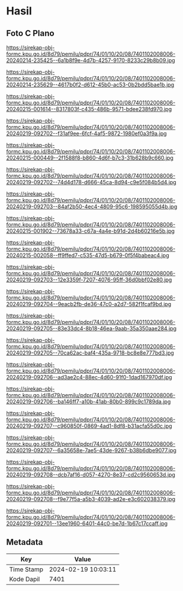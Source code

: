 # Hasil

## Foto C Plano

https://sirekap-obj-formc.kpu.go.id/8d79/pemilu/pdpr/74/01/10/20/08/7401102008006-20240214-235425--6a1b8f9e-4d7b-4257-9170-8233c29b8b09.jpg

https://sirekap-obj-formc.kpu.go.id/8d79/pemilu/pdpr/74/01/10/20/08/7401102008006-20240214-235629--4617b0f2-d612-45b0-ac53-0b2bdd5bae1b.jpg

https://sirekap-obj-formc.kpu.go.id/8d79/pemilu/pdpr/74/01/10/20/08/7401102008006-20240215-001614--8317803f-c435-486b-9571-bdee238fd970.jpg

https://sirekap-obj-formc.kpu.go.id/8d79/pemilu/pdpr/74/01/10/20/08/7401102008006-20240219-092702--f31af9ee-6fcf-4af5-9872-1980ef0a3f9a.jpg

https://sirekap-obj-formc.kpu.go.id/8d79/pemilu/pdpr/74/01/10/20/08/7401102008006-20240215-000449--2f1588f8-b860-4d6f-b7c3-31b628b9c660.jpg

https://sirekap-obj-formc.kpu.go.id/8d79/pemilu/pdpr/74/01/10/20/08/7401102008006-20240219-092702--74d4d178-d666-45ca-8d94-c9e5f084b5d4.jpg

https://sirekap-obj-formc.kpu.go.id/8d79/pemilu/pdpr/74/01/10/20/08/7401102008006-20240219-092703--84af2b50-4ec4-4809-95c6-198595055d4b.jpg

https://sirekap-obj-formc.kpu.go.id/8d79/pemilu/pdpr/74/01/10/20/08/7401102008006-20240215-001902--73678a33-c67a-4a4e-b91d-2d4b60216e5b.jpg

https://sirekap-obj-formc.kpu.go.id/8d79/pemilu/pdpr/74/01/10/20/08/7401102008006-20240215-002058--ff9ffed7-c535-47d5-b679-0f5f4babeac4.jpg

https://sirekap-obj-formc.kpu.go.id/8d79/pemilu/pdpr/74/01/10/20/08/7401102008006-20240219-092703--12e3359f-7207-4076-95ff-36d0bbf02e80.jpg

https://sirekap-obj-formc.kpu.go.id/8d79/pemilu/pdpr/74/01/10/20/08/7401102008006-20240219-092704--9eacb2fb-de36-47c0-a2d7-582f1fcaf9bd.jpg

https://sirekap-obj-formc.kpu.go.id/8d79/pemilu/pdpr/74/01/10/20/08/7401102008006-20240219-092705--83e33dc4-8b18-46ea-9aab-35a350aae284.jpg

https://sirekap-obj-formc.kpu.go.id/8d79/pemilu/pdpr/74/01/10/20/08/7401102008006-20240219-092705--70ca62ac-baf4-435a-9718-bc8e8e777bd3.jpg

https://sirekap-obj-formc.kpu.go.id/8d79/pemilu/pdpr/74/01/10/20/08/7401102008006-20240219-092706--ad3ae2c4-88ec-4d60-91f0-1dad167970df.jpg

https://sirekap-obj-formc.kpu.go.id/8d79/pemilu/pdpr/74/01/10/20/08/7401102008006-20240219-092706--ba146ff7-a10b-41ab-80b0-899c9c1789da.jpg

https://sirekap-obj-formc.kpu.go.id/8d79/pemilu/pdpr/74/01/10/20/08/7401102008006-20240219-092707--c960850f-0869-4ad1-8df8-b31acfa55d0c.jpg

https://sirekap-obj-formc.kpu.go.id/8d79/pemilu/pdpr/74/01/10/20/08/7401102008006-20240219-092707--6a35658e-7ae5-43de-9267-b38b6dbe9077.jpg

https://sirekap-obj-formc.kpu.go.id/8d79/pemilu/pdpr/74/01/10/20/08/7401102008006-20240219-092708--dcb7af16-d057-4270-8e37-cd2c9560653d.jpg

https://sirekap-obj-formc.kpu.go.id/8d79/pemilu/pdpr/74/01/10/20/08/7401102008006-20240219-092708--f9e77f5a-a5b3-4039-ad2e-e3c602038379.jpg

https://sirekap-obj-formc.kpu.go.id/8d79/pemilu/pdpr/74/01/10/20/08/7401102008006-20240219-092701--13ee1960-6401-44c0-be7d-1b67c17ccaff.jpg


## Metadata

| Key        | Value               |
| ---------- | ------------------- |
| Time Stamp | 2024-02-19 10:03:11 |
| Kode Dapil | 7401                |



